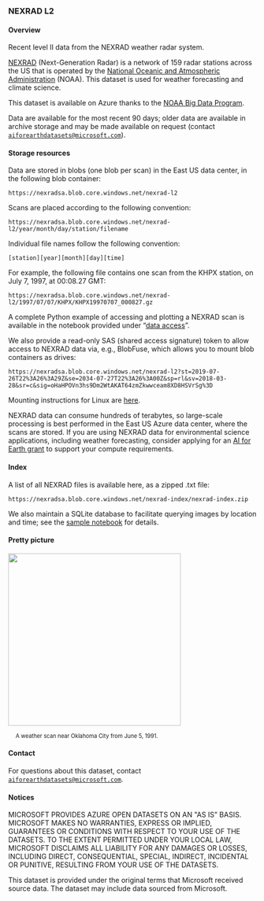 ### NEXRAD L2

#### Overview

Recent level II data from the NEXRAD weather radar system.

[NEXRAD](https://www.nws.noaa.gov/om/marine/nexrad.htm) (Next-Generation Radar) is a network of 159 radar stations across the US that is operated by the [National Oceanic and Atmospheric Administration](https://www.noaa.gov/) (NOAA).  This dataset is used for weather forecasting and climate science.

This dataset is available on Azure thanks to the [NOAA Big Data Program](https://www.noaa.gov/organization/information-technology/big-data-program).

Data are available for the most recent 90 days; older data are available in archive storage and may be made available on request (contact [`aiforearthdatasets@microsoft.com`](mailto:aiforearthdatasets@microsoft.com?subject=nexrad%20question)).


#### Storage resources

Data are stored in blobs (one blob per scan) in the East US data center, in the following blob container:

`https://nexradsa.blob.core.windows.net/nexrad-l2`

Scans are placed according to the following convention:

`https://nexradsa.blob.core.windows.net/nexrad-l2/year/month/day/station/filename`

Individual file names follow the following convention:

`[station][year][month][day][time]`

For example, the following file contains one scan from the KHPX station, on July 7, 1997, at 00:08.27 GMT:

`https://nexradsa.blob.core.windows.net/nexrad-l2/1997/07/07/KHPX/KHPX19970707_000827.gz`

A complete Python example of accessing and plotting a NEXRAD scan is available in the notebook provided under &ldquo;<a href="https://azure.microsoft.com/en-us/services/open-datasets/catalog/nexrad-l2?tab=data-access">data access</a>&rdquo;.

We also provide a read-only SAS (shared access signature) token to allow access to NEXRAD data via, e.g., BlobFuse, which allows you to mount blob containers as drives:

`https://nexradsa.blob.core.windows.net/nexrad-l2?st=2019-07-26T22%3A26%3A29Z&se=2034-07-27T22%3A26%3A00Z&sp=rl&sv=2018-03-28&sr=c&sig=oHaHPOVn3hs9Dm2WtAKAT64zmZkwwceam8XD8HSVrSg%3D`

Mounting instructions for Linux are [here](https://docs.microsoft.com/en-us/azure/storage/blobs/storage-how-to-mount-container-linux).

NEXRAD data can consume hundreds of terabytes, so large-scale processing is best performed in the East US Azure data center, where the scans are stored.  If you are using NEXRAD data for environmental science applications, including weather forecasting, consider applying for an [AI for Earth grant](http://aka.ms/ai4egrants) to support your compute requirements.


#### Index

A list of all NEXRAD files is available here, as a zipped .txt file:

`https://nexradsa.blob.core.windows.net/nexrad-index/nexrad-index.zip`

We also maintain a SQLite database to facilitate querying images by location and time; see the [sample notebook](https://azure.microsoft.com/en-us/services/open-datasets/catalog/nexrad-l2?tab=data-access) for details.


#### Pretty picture

<img src="https://ai4edatasetspublicassets.blob.core.windows.net/assets/aod_images/nexrad.png" width=350px;><br/>

<p style="font-size:80%;margin-left:15px;">A weather scan near Oklahoma City from June 5, 1991.</p>


#### Contact

For questions about this dataset, contact [`aiforearthdatasets@microsoft.com`](mailto:aiforearthdatasets@microsoft.com?subject=nexrad%20question).


#### Notices

MICROSOFT PROVIDES AZURE OPEN DATASETS ON AN "AS IS" BASIS. MICROSOFT MAKES NO WARRANTIES, EXPRESS OR IMPLIED, GUARANTEES OR CONDITIONS WITH RESPECT TO YOUR USE OF THE DATASETS. TO THE EXTENT PERMITTED UNDER YOUR LOCAL LAW, MICROSOFT DISCLAIMS ALL LIABILITY FOR ANY DAMAGES OR LOSSES, INCLUDING DIRECT, CONSEQUENTIAL, SPECIAL, INDIRECT, INCIDENTAL OR PUNITIVE, RESULTING FROM YOUR USE OF THE DATASETS. 

This dataset is provided under the original terms that Microsoft received source data. The dataset may include data sourced from Microsoft.
